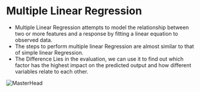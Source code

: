 # Multiple Linear Regression

- Multiple Linear Regression attempts to model the relationship between two or more features and a response by fitting a linear equation to observed data. 
- The steps to perform multiple linear Regression are almost similar to that of simple linear Regression. 
- The Difference Lies in the evaluation, we can use it to find out which factor has the highest impact on the predicted output and how different variables relate to each other.


![MasterHead](https://miro.medium.com/max/875/1*87aMm1RRoaxS4Sy8Q-XMDg.jpeg)

